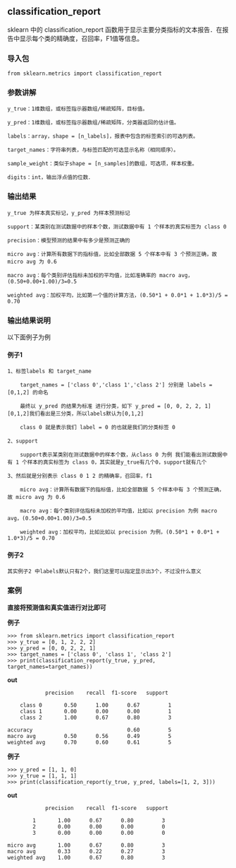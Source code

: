 
## classification_report

sklearn 中的 classification_report 函数用于显示主要分类指标的文本报告．在报告中显示每个类的精确度，召回率，F1值等信息。


### 导入包

    from sklearn.metrics import classification_report


### 参数讲解

    y_true：1维数组，或标签指示器数组/稀疏矩阵，目标值。 

    y_pred：1维数组，或标签指示器数组/稀疏矩阵，分类器返回的估计值。 

    labels：array，shape = [n_labels]，报表中包含的标签索引的可选列表。 

    target_names：字符串列表，与标签匹配的可选显示名称（相同顺序）。 

    sample_weight：类似于shape = [n_samples]的数组，可选项，样本权重。 

    digits：int，输出浮点值的位数．


### 输出结果

    y_true 为样本真实标记，y_pred 为样本预测标记

    support：某类别在测试数据中的样本个数，测试数据中有 1 个样本的真实标签为 class 0

    precision：模型预测的结果中有多少是预测正确的

    micro avg：计算所有数据下的指标值，比如全部数据 5 个样本中有 3 个预测正确，故 micro avg 为 0.6
    
    macro avg：每个类别评估指标未加权的平均值，比如准确率的 macro avg，(0.50+0.00+1.00)/3=0.5

    weighted avg：加权平均，比如第一个值的计算方法，(0.50*1 + 0.0*1 + 1.0*3)/5 = 0.70



### 输出结果说明

以下面例子为例


#### 例子1

    1、标签labels 和 target_name

        target_names = ['class 0','class 1','class 2'] 分别是 labels = [0,1,2] 的命名

        最终以 y_pred 的结果为标准 进行分类，如下 y_pred = [0, 0, 2, 2, 1] [0,1,2]我们看出是三分类，所以labels默认为[0,1,2] 

        class 0 就是表示我们 label = 0 的也就是我们的分类标签 0

    2、support

        support表示某类别在测试数据中的样本个数，从class 0 为例 我们能看出测试数据中有 1 个样本的真实标签为 class 0，其实就是y_true有几个0，support就有几个

    3、然后就是分别表示 class 0 1 2 的精确率，召回率，f1

        micro avg：计算所有数据下的指标值，比如全部数据 5 个样本中有 3 个预测正确，故 micro avg 为 0.6
        
        macro avg：每个类别评估指标未加权的平均值，比如以 precision 为例 macro avg，(0.50+0.00+1.00)/3=0.5

        weighted avg：加权平均，比如比如以 precision 为例，(0.50*1 + 0.0*1 + 1.0*3)/5 = 0.70

#### 例子2   

    其实例子2 中labels默认只有2个，我们这里可以指定显示出3个，不过没什么意义




### 案例

__直接将预测值和真实值进行对比即可__

__例子__

    >>> from sklearn.metrics import classification_report
    >>> y_true = [0, 1, 2, 2, 2]
    >>> y_pred = [0, 0, 2, 2, 1]
    >>> target_names = ['class 0', 'class 1', 'class 2']
    >>> print(classification_report(y_true, y_pred, target_names=target_names))

__out__    

                precision    recall  f1-score   support

        class 0       0.50      1.00      0.67         1
        class 1       0.00      0.00      0.00         1
        class 2       1.00      0.67      0.80         3

    accuracy                              0.60         5
    macro avg         0.50      0.56      0.49         5
    weighted avg      0.70      0.60      0.61         5



__例子__

    >>> y_pred = [1, 1, 0]
    >>> y_true = [1, 1, 1]
    >>> print(classification_report(y_true, y_pred, labels=[1, 2, 3]))

__out__     
 
                precision    recall  f1-score   support

            1       1.00      0.67      0.80         3
            2       0.00      0.00      0.00         0
            3       0.00      0.00      0.00         0

    micro avg       1.00      0.67      0.80         3
    macro avg       0.33      0.22      0.27         3
    weighted avg    1.00      0.67      0.80         3
